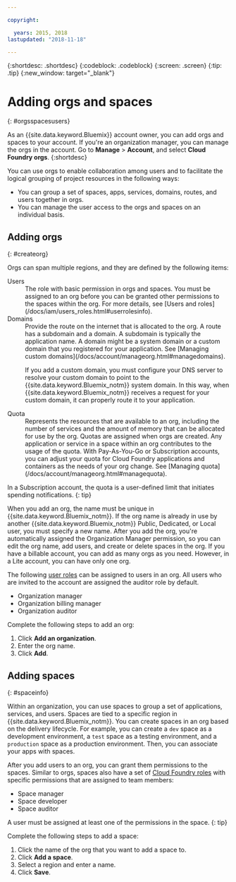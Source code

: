 ```yaml
---

copyright:

  years: 2015, 2018
lastupdated: "2018-11-18"

---
```


{:shortdesc: .shortdesc}
{:codeblock: .codeblock}
{:screen: .screen}
{:tip: .tip}
{:new_window: target="_blank"}

# Adding orgs and spaces
{: #orgsspacesusers}

As an {{site.data.keyword.Bluemix}} account owner, you can add orgs and spaces to your account. If you're an organization manager, you can manage the orgs in the account. Go to **Manage** > **Account**, and select **Cloud Foundry orgs**.
{:shortdesc}

You can use orgs to enable collaboration among users and to facilitate the logical grouping of project resources in the following ways:

   * You can group a set of spaces, apps, services, domains, routes, and users together in orgs. 
   * You can manage the user access to the orgs and spaces on an individual basis. 

## Adding orgs
{: #createorg}

Orgs can span multiple regions, and they are defined by the following items:

<dl>
<dt>Users</dt>
<dd>The role with basic permission in orgs and spaces. You must be assigned to an org before you can be granted other permissions to the spaces within the org. For more details, see [Users and roles](/docs/iam/users_roles.html#userrolesinfo).</dd>
<dt>Domains</dt>
<dd>Provide the route on the internet that is allocated to the org. A route has a subdomain and a domain. A subdomain is typically the application name. A domain might be a system domain or a custom domain that you registered for your application. See [Managing custom domains](/docs/account/manageorg.html#managedomains).<br/>
<p>If you add a custom domain, you must configure your DNS server to resolve your custom domain to point to the {{site.data.keyword.Bluemix_notm}} system domain. In this way, when {{site.data.keyword.Bluemix_notm}} receives a request for your custom domain, it can properly route it to your application.</p></dd>
<dt>Quota</dt>
<dd>Represents the resources that are available to an org, including the number of services and the amount of memory that can be allocated for use by the org. Quotas are assigned when orgs are created. Any application or service in a space within an  org contributes to the usage of the quota. With Pay-As-You-Go or Subscription accounts, you can adjust your quota for Cloud Foundry applications and containers as the needs of your org change. See [Managing quota](/docs/account/manageorg.html#managequota).</dd>
</dl>

In a Subscription account, the quota is a user-defined limit that initiates spending notifications.
{: tip}

When you add an org, the name must be unique in {{site.data.keyword.Bluemix_notm}}. If the org name is already in use by another {{site.data.keyword.Bluemix_notm}} Public, Dedicated, or Local user, you must specify a new name. After you add the org, you're automatically assigned the Organization Manager permission, so you can edit the org name, add users, and create or delete spaces in the org. If you have a billable account, you can add as many orgs as you need. However, in a Lite account, you can have only one org. 

The following [user roles](/docs/iam/users_roles.html#userrolesinfo) can be assigned to users in an org. All users who are invited to the account are assigned the auditor role by default.

   * Organization manager
   * Organization billing manager
   * Organization auditor

Complete the following steps to add an org:

  1. Click **Add an organization**.
  2. Enter the org name.  
  3. Click **Add**.

<!-- Add info on Manage infrastructure option under a space -->

## Adding spaces
{: #spaceinfo}

Within an organization, you can use spaces to group a set of applications, services, and users. Spaces are tied to a specific region in {{site.data.keyword.Bluemix_notm}}. You can create spaces in an org based on the delivery lifecycle. For example, you can create a `dev` space as a development environment, a `test` space as a testing environment, and a `production` space as a production environment. Then, you can associate your apps with spaces.

After you add users to an org, you can grant them permissions to the spaces. Similar to orgs, spaces also have a set of [Cloud Foundry roles](/docs/iam/cfaccess.html#cfroles) with specific permissions that are assigned to team members:

  * Space manager
  * Space developer
  * Space auditor

A user must be assigned at least one of the permissions in the space.
{: tip}

Complete the following steps to add a space:

  1. Click the name of the org that you want to add a space to.
  2. Click **Add a space**.
  3. Select a region and enter a name.
  4. Click **Save**.
